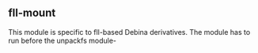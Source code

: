 ## fll-mount

This module is specific to fll-based Debina derivatives. The module has
to run before the unpackfs module-

